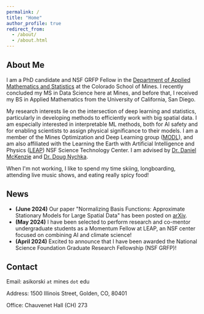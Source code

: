 ```yaml
---
permalink: /
title: "Home"
author_profile: true
redirect_from: 
  - /about/
  - /about.html
---
```



About Me
------
I am a PhD candidate and NSF GRFP Fellow in the [Department of Applied Mathematics and Statistics](https://ams.mines.edu/) at the Colorado School of Mines. I recently concluded my MS in Data Science here at Mines, and before that, I received my BS in Applied Mathematics from the University of California, San Diego.


My research interests lie on the intersection of deep learning and statistics, particularly in developing methods to efficiently work with big spatial data. I am especially interested in interpretable ML methods, both for AI safety and for enabling scientists to assign physical significance to their models. I am a member of the Mines Optimization and Deep Learning group ([MODL](https://ams.mines.edu/optimization-and-deep-learning/)), and am also affiliated with the Learning the Earth with Artificial Intelligence and Physics ([LEAP](https://leap.columbia.edu/education/2024-leap-summer-momentum-fellowship/)) NSF Science Technology Center. I am advised by [Dr. Daniel McKenzie](https://danielmckenzie.github.io/) and [Dr. Doug Nychka](https://dnychka.github.io/).

When I'm not working, I like to spend my time skiing, longboarding, attending live music shows, and eating really spicy food! 

News
------
- **(June 2024)** Our paper "Normalizing Basis Functions: Approximate Stationary Models for Large Spatial Data" has been posted on [arXiv](https://arxiv.org/abs/2405.13821).
- **(May 2024)** I have been selected to perform research and co-mentor undergraduate students as a Momentum Fellow at LEAP, an NSF center focused on combining AI and climate science!
- **(April 2024)** Excited to announce that I have been awarded the National Science Foundation Graduate Research Fellowship (NSF GRFP)!

Contact
------
Email: asikorski `at` mines `dot` edu

Address: 1500 Illinois Street, Golden, CO, 80401

Office: Chauvenet Hall (CH) 273

